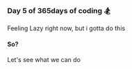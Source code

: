 ### Day 5 of 365days of coding 🏂
Feeling Lazy right now, but i gotta do this

#### So?
Let's see what we can do
